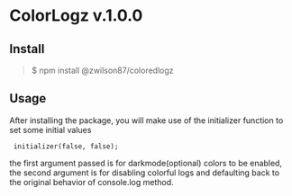 # ColorLogz v.1.0.0

## Install
> $ npm install @zwilson87/coloredlogz

## Usage
After installing the package, you will make use of the initializer function to set some initial values

``` initializer(false, false);```

the first argument passed is for darkmode(optional) colors to be enabled, the second argument is for disabling colorful logs and defaulting back to the
original behavior of console.log method.